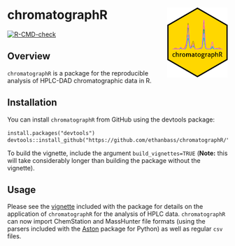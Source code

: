 # chromatographR <a href='https://ethanbass.github.io/chromatographR/'><img src='man/figures/logo.png' align="right" height="160" /></a>
<!-- badges: start -->
  [![R-CMD-check](https://github.com/ethanbass/chromatographR/actions/workflows/R-CMD-check.yaml/badge.svg)](https://github.com/ethanbass/chromatographR/actions/workflows/R-CMD-check.yaml)
  <!-- badges: end -->

## Overview
`chromatographR` is a package for the reproducible analysis of HPLC-DAD chromatographic data in R.
  
## Installation

You can install `chromatographR` from GitHub using the devtools package:
```
install.packages("devtools")
devtools::install_github("https://github.com/ethanbass/chromatographR/")
```

To build the vignette, include the argument `build_vignettes=TRUE` (**Note:** this will take considerably longer than building the package without the vignette).

## Usage
Please see the [vignette](https://ethanbass.github.io/chromatographR/articles/chromatographR.html) included with the package for details on the application of `chromatographR` for the analysis of HPLC data. `chromatographR` can now import ChemStation and MassHunter file formats (using the parsers included with the [Aston](https://github.com/bovee/aston) package for Python) as well as regular `csv` files.
